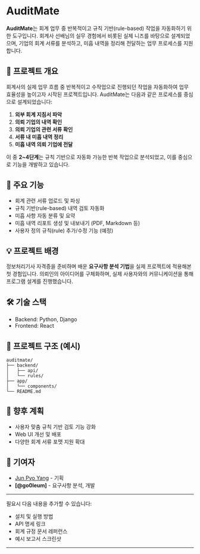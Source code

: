# AuditMate

**AuditMate**는 회계 업무 중 반복적이고 규칙 기반(rule-based) 작업을 자동화하기 위한 도구입니다.
회계사 선배님의 실무 경험에서 비롯된 실제 니즈를 바탕으로 설계되었으며,
기업의 회계 서류를 분석하고, 미흡 내역을 정리해 전달하는 업무 프로세스를 지원합니다.

## 🧾 프로젝트 개요

회계사의 실제 업무 흐름 중 반복적이고 수작업으로 진행되던 작업을 자동화하여 업무 효율성을 높이고자 시작된 프로젝트입니다.
AuditMate는 다음과 같은 프로세스를 중심으로 설계되었습니다:

1. **외부 회계 지침서 파악**
2. **의뢰 기업의 내역 확인**
3. **의뢰 기업의 관련 서류 확인**
4. **서류 내 미흡 내역 정리**
5. **미흡 내역 의뢰 기업에 전달**

이 중 **2\~4단계**는 규칙 기반으로 자동화 가능한 반복 작업으로 분석되었고, 이를 중심으로 기능을 개발하고 있습니다.

## 🎯 주요 기능

* 회계 관련 서류 업로드 및 파싱
* 규칙 기반(rule-based) 내역 검토 자동화
* 미흡 사항 자동 분류 및 요약
* 미흡 내역 리포트 생성 및 내보내기 (PDF, Markdown 등)
* 사용자 정의 규칙(rule) 추가/수정 기능 (예정)

## 💡 프로젝트 배경

정보처리기사 자격증을 준비하며 배운 **요구사항 분석 기법**을 실제 프로젝트에 적용해본 첫 경험입니다.
의뢰인의 아이디어를 구체화하며, 실제 사용자와의 커뮤니케이션을 통해 프로그램 설계를 진행했습니다.

## 🛠️ 기술 스택

* Backend: Python, Django 
* Frontend: React 

## 📁 프로젝트 구조 (예시)

```
auditmate/
├── backend/
│   ├── api/
│   └── rules/
├── app/
│   └── components/
└── README.md
```

## 📌 향후 계획

* 사용자 맞춤 규칙 기반 검토 기능 강화
* Web UI 개선 및 배포
* 다양한 회계 서류 포맷 지원 확대


## 🤝 기여자

* [Jun Pyo Yang](https://www.linkedin.com/in/dardnatsyang/) - 기획
* **\[@go0leum]** - 요구사항 분석, 개발

---

필요시 다음 내용을 추가할 수 있습니다:

* 설치 및 실행 방법
* API 명세 링크
* 회계 규정 문서 레퍼런스
* 예시 보고서 스크린샷

---